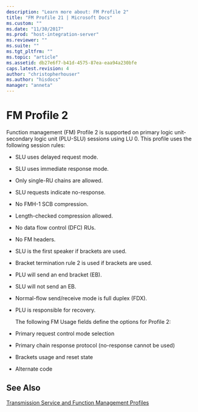 ```yaml
---
description: "Learn more about: FM Profile 2"
title: "FM Profile 21 | Microsoft Docs"
ms.custom: ""
ms.date: "11/30/2017"
ms.prod: "host-integration-server"
ms.reviewer: ""
ms.suite: ""
ms.tgt_pltfrm: ""
ms.topic: "article"
ms.assetid: db27e6f7-b41d-4575-87ea-eaa94a230bfe
caps.latest.revision: 4
author: "christopherhouser"
ms.author: "hisdocs"
manager: "anneta"
---
```

# FM Profile 2
Function management (FM) Profile 2 is supported on primary logic unit-secondary logic unit (PLU-SLU) sessions using LU 0. This profile uses the following session rules:  
  
- SLU uses delayed request mode.  
  
- SLU uses immediate response mode.  
  
- Only single-RU chains are allowed.  
  
- SLU requests indicate no-response.  
  
- No FMH-1 SCB compression.  
  
- Length-checked compression allowed.  
  
- No data flow control (DFC) RUs.  
  
- No FM headers.  
  
- SLU is the first speaker if brackets are used.  
  
- Bracket termination rule 2 is used if brackets are used.  
  
- PLU will send an end bracket (EB).  
  
- SLU will not send an EB.  
  
- Normal-flow send/receive mode is full duplex (FDX).  
  
- PLU is responsible for recovery.  
  
  The following FM Usage fields define the options for Profile 2:  
  
- Primary request control mode selection  
  
- Primary chain response protocol (no-response cannot be used)  
  
- Brackets usage and reset state  
  
- Alternate code  
  
## See Also  
 [Transmission Service and Function Management Profiles](../core/transmission-service-and-function-management-profiles1.md)
